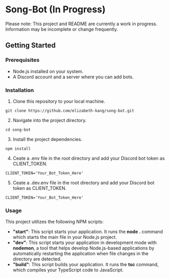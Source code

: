 # Song-Bot (In Progress)

Please note: This project and README are currently a work in progress. Information may be incomplete or change frequently.

## Getting Started

### Prerequisites
- Node.js installed on your system.
- A Discord account and a server where you can add bots.

### Installation
1. Clone this repository to your local machine.
```
git clone https://github.com/elizabeth-kang/song-bot.git
```
2. Navigate into the project directory.
```
cd song-bot
```
3. Install the project dependencies.
```
npm install
```
4. Ceate a .env file in the root directory and add your Discord bot token as CLIENT_TOKEN.
```
CLIENT_TOKEN='Your_Bot_Token_Here'
```
5. Ceate a .dev.env file in the root directory and add your Discord bot token as CLIENT_TOKEN.
```
CLIENT_TOKEN='Your_Bot_Token_Here'
```

### Usage
This project utilizes the following NPM scripts:

- **"start"**: This script starts your application. It runs the **node .** command which starts the main file in your Node.js project.
- **"dev"**: This script starts your application in development mode with **nodemon**, a tool that helps develop Node.js-based applications by automatically restarting the application when file changes in the directory are detected.
- **"build"**: This script builds your application. It runs the **tsc** command, which compiles your TypeScript code to JavaScript.
